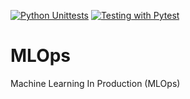 [![Python Unittests](https://github.com/raminmohammadi/MLOps/actions/workflows/unittest_action.yml/badge.svg)](https://github.com/raminmohammadi/MLOps/actions/workflows/unittest_action.yml)
[![Testing with Pytest](https://github.com/raminmohammadi/MLOps/actions/workflows/pytest_action.yml/badge.svg)](https://github.com/raminmohammadi/MLOps/actions/workflows/pytest_action.yml) <br>

# MLOps
Machine Learning In Production (MLOps)
